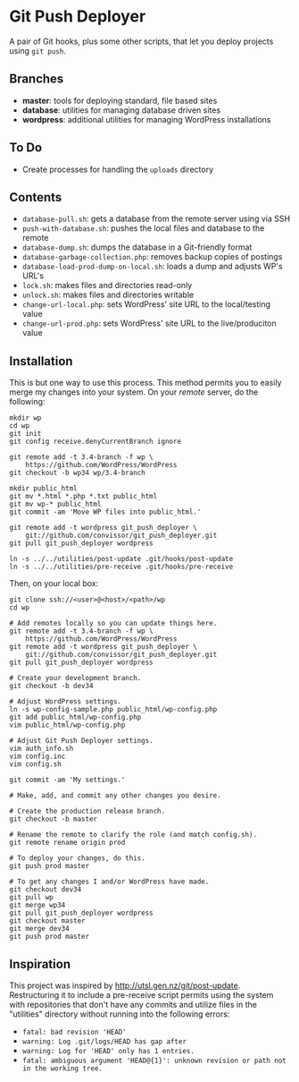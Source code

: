 Git Push Deployer
=================

A pair of Git hooks, plus some other scripts, that let you deploy
projects using `git push`.


Branches
--------
* __master__:  tools for deploying standard, file based sites
* __database__:  utilities for managing database driven sites
* __wordpress__:  additional utilities for managing WordPress installations


To Do
-----
* Create processes for handling the `uploads` directory


Contents
--------
* `database-pull.sh`:  gets a database from the remote server using via SSH
* `push-with-database.sh`:  pushes the local files and database to the remote
* `database-dump.sh`:  dumps the database in a Git-friendly format
* `database-garbage-collection.php`:  removes backup copies of postings
* `database-load-prod-dump-on-local.sh`:  loads a dump and adjusts WP's URL's
* `lock.sh`:  makes files and directories read-only
* `unlock.sh`:  makes files and directories writable
* `change-url-local.php`:  sets WordPress' site URL to the local/testing value
* `change-url-prod.php`:  sets WordPress' site URL to the live/produciton value


Installation
------------
This is but one way to use this process.  This method permits you to
easily merge my changes into your system.  On your _remote_ server, do the
following:

	mkdir wp
	cd wp
	git init
	git config receive.denyCurrentBranch ignore

	git remote add -t 3.4-branch -f wp \
		https://github.com/WordPress/WordPress
	git checkout -b wp34 wp/3.4-branch

	mkdir public_html
	git mv *.html *.php *.txt public_html
	git mv wp-* public_html
	git commit -am 'Move WP files into public_html.'

	git remote add -t wordpress git_push_deployer \
		git://github.com/convissor/git_push_deployer.git
	git pull git_push_deployer wordpress

	ln -s ../../utilities/post-update .git/hooks/post-update
	ln -s ../../utilities/pre-receive .git/hooks/pre-receive

Then, on your local box:

	git clone ssh://<user>@<host>/<path>/wp
	cd wp

	# Add remotes locally so you can update things here.
	git remote add -t 3.4-branch -f wp \
		https://github.com/WordPress/WordPress
	git remote add -t wordpress git_push_deployer \
		git://github.com/convissor/git_push_deployer.git
	git pull git_push_deployer wordpress

	# Create your development branch.
	git checkout -b dev34

	# Adjust WordPress settings.
	ln -s wp-config-sample.php public_html/wp-config.php
	git add public_html/wp-config.php
	vim public_html/wp-config.php

	# Adjust Git Push Deployer settings.
	vim auth_info.sh
	vim config.inc
	vim config.sh

	git commit -am 'My settings.'

	# Make, add, and commit any other changes you desire.

	# Create the production release branch.
	git checkout -b master

	# Rename the remote to clarify the role (and match config.sh).
	git remote rename origin prod

	# To deploy your changes, do this.
	git push prod master

	# To get any changes I and/or WordPress have made.
	git checkout dev34
	git pull wp
	git merge wp34
	git pull git_push_deployer wordpress
	git checkout master
	git merge dev34
	git push prod master


Inspiration
-----------
This project was inspired by http://utsl.gen.nz/git/post-update.
Restructuring it to include a pre-receive script permits using the system
with repositories that don't have any commits and utilize files in the
"utilities" directory without running into the following errors:
* `fatal: bad revision 'HEAD'`
* `warning: Log .git/logs/HEAD has gap after`
* `warning: Log for 'HEAD' only has 1 entries.`
* `fatal: ambiguous argument 'HEAD@{1}': unknown revision or path not in the working tree.`
